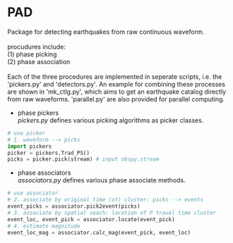 # PAD

Package for detecting earthquakes from raw continuous waveform. <br>
<br>
procudures include: <br>
(1) phase picking <br>
(2) phase association <br>
<br>
Each of the three procedures are implemented in seperate scripts, i.e. the 'pickers.py' and 'detectors.py'. An example for combining these processes are shown in 'mk_ctlg.py', which aims to get an earthquake catalog directly from raw waveforms. 'parallel.py' are also provided for parallel computing.
<br>
  
* phase pickers  
*pickers.py* defines various picking algorithms as picker classes. 
```python
# use picker
# 1. waveform --> picks
import pickers
picker = pickers.Trad_PS()
picks = picker.pick(stream) # input obspy.stream
```
  
* phase associators  
*associators.py* defines various phase associate methods.
```python
# use associator
# 2. associate by original time (ot) cluster: picks --> events
event_picks = associator.pick2event(picks)
# 3. associate by spatial seach: location of P travel time cluster
event_loc, event_pick = associator.locate(event_pick)
# 4. estimate magnitude
event_loc_mag = associator.calc_mag(event_pick, event_loc)
```
